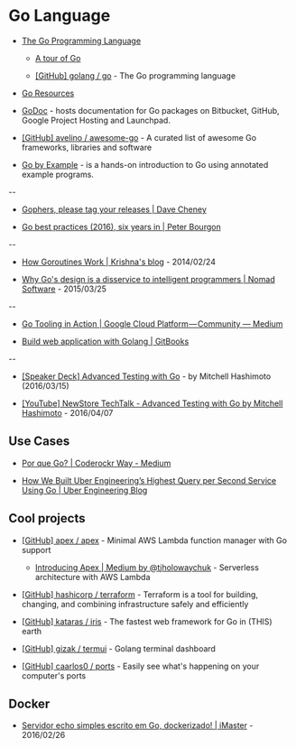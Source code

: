 # Go Language

* [The Go Programming Language](https://golang.org/)

  * [A tour of Go](https://tour.golang.org/)

  * [[GitHub] golang / go](https://github.com/golang/go) - The Go programming language

* [Go Resources](http://www.golang-book.com/)

* [GoDoc](https://godoc.org/) - hosts documentation for Go packages on Bitbucket, GitHub, Google Project Hosting and Launchpad.

* [[GitHub] avelino / awesome-go](https://github.com/avelino/awesome-go) - A curated list of awesome Go frameworks, libraries and software

* [Go by Example](https://gobyexample.com/) - is a hands-on introduction to Go using annotated example programs.

--

* [Gophers, please tag your releases | Dave Cheney](http://dave.cheney.net/2016/06/24/gophers-please-tag-your-releases)

* [Go best practices (2016), six years in | Peter Bourgon](http://peter.bourgon.org/go-best-practices-2016/)

--

* [How Goroutines Work | Krishna's blog](http://blog.nindalf.com/how-goroutines-work/) - 2014/02/24

* [Why Go's design is a disservice to intelligent programmers | Nomad Software](http://nomad.so/2015/03/why-gos-design-is-a-disservice-to-intelligent-programmers/) - 2015/03/25

--

* [Go Tooling in Action | Google Cloud Platform — Community — Medium](https://medium.com/google-cloud/go-tooling-in-action-eca6882ff3bc)

* [Build web application with Golang | GitBooks](https://astaxie.gitbooks.io/build-web-application-with-golang/content/en/index.html)

--

* [[Speaker Deck] Advanced Testing with Go](https://speakerdeck.com/mitchellh/advanced-testing-with-go) - by Mitchell Hashimoto (2016/03/15)

* [[YouTube] NewStore TechTalk - Advanced Testing with Go by Mitchell Hashimoto](https://www.youtube.com/watch?v=yszygk1cpEc) - 2016/04/07


## Use Cases

* [Por que Go? | Coderockr Way - Medium](https://medium.com/coderockr-way/por-que-go-a04175bee0e6)

* [How We Built Uber Engineering’s Highest Query per Second Service Using Go | Uber Engineering Blog](https://eng.uber.com/go-geofence/)


## Cool projects

* [[GitHub] apex / apex](https://github.com/apex/apex) - Minimal AWS Lambda function manager with Go support

  * [Introducing Apex | Medium by @tjholowaychuk](https://medium.com/@tjholowaychuk/introducing-apex-800824ffaa70) - Serverless architecture with AWS Lambda

* [[GitHub] hashicorp / terraform](https://github.com/hashicorp/terraform) - Terraform is a tool for building, changing, and combining infrastructure safely and efficiently

* [[GitHub] kataras / iris](https://github.com/kataras/iris) - The fastest web framework for Go in (THIS) earth

* [[GitHub] gizak / termui](https://github.com/gizak/termui) - Golang terminal dashboard

* [[GitHub] caarlos0 / ports](https://github.com/caarlos0/ports) - Easily see what's happening on your computer's ports


## Docker

* [Servidor echo simples escrito em Go, dockerizado! | iMaster](http://imasters.com.br/linguagens/servidor-echo-simples-escrito-em-go-dockerizado/) - 2016/02/26
